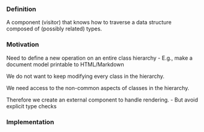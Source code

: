 ### Definition

A component (visitor) that knows how to traverse a data structure composed of (possibly related) types.

### Motivation

Need to define a new operation on an entire class hierarchy
    - E.g., make a document model printable to HTML/Markdown

We do not want to keep modifying every class in the hierarchy.

We need access to the non-common aspects of classes in the hierarchy.

Therefore we create an external component to handle rendering.
    - But avoid explicit type checks

### Implementation

